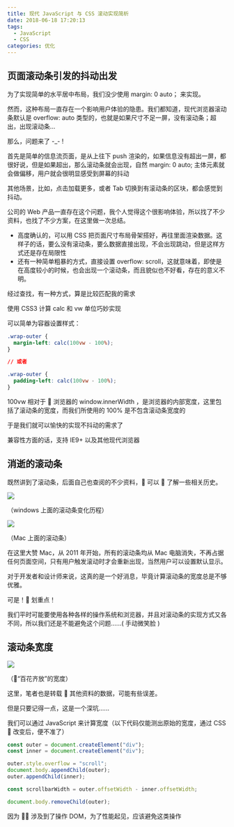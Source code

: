 ```yaml
---
title: 现代 JavaScript 与 CSS 滚动实现简析
date: 2018-06-18 17:20:13
tags:
  - JavaScript
  - CSS
categories: 优化
---
```


## 页面滚动条引发的抖动出发

为了实现简单的水平居中布局，我们没少使用 margin: 0 auto； 来实现。

然而，这种布局一直存在一个影响用户体验的隐患。我们都知道，现代浏览器滚动条默认是 overflow: auto 类型的，也就是如果尺寸不足一屏，没有滚动条；超出，出现滚动条...

那么，问题来了 -\_- !

首先是简单的信息流页面，是从上往下 push 渲染的，如果信息没有超出一屏，都很好说，但是如果超出，那么滚动条就会出现，自然
margin: 0 auto; 主体元素就会做偏移，用户就会很明显感受到屏幕的抖动

其他场景，比如，点击加载更多，或者 Tab 切换到有滚动条的区块，都会感觉到抖动。

公司的 Web 产品一直存在这个问题，我个人觉得这个很影响体验，所以找了不少资料，也找了不少方案，在这里做一次总结。

- 高度确认的，可以用 CSS 把页面尺寸布局骨架搭好，再往里面渲染数据。这样子的话，要么没有滚动条，要么数据直接出现，不会出现跳动，但是这样方式还是存在局限性
- 还有一种简单粗暴的方式，直接设置 overflow: scroll，这就意味着，即使是在高度较小的时候，也会出现一个滚动条，而且貌似也不好看，存在的意义不明。

经过查找，有一种方式，算是比较匹配我的需求

使用 CSS3 计算 calc 和 vw 单位巧妙实现

可以简单为容器设置样式：

```css
.wrap-outer {
  margin-left: calc(100vw - 100%);
}

// 或者

.wrap-outer {
  padding-left: calc(100vw - 100%);
}
```

100vw 相对于  浏览器的 window.innerWidth ，是浏览器的内部宽度，这里包括了滚动条的宽度，而我们所使用的 100% 是不包含滚动条宽度的

于是我们就可以愉快的实现不抖动的需求了

兼容性方面的话，支持 IE9+ 以及其他现代浏览器

## 消逝的滚动条

既然讲到了滚动条，后面自己也查阅的不少资料， 可以  了解一些相关历史。

![](https://static.skynian.cn/scroll-bar-2018618175358.png)

（windows 上面的滚动条变化历程）

![](https://static.skynian.cn/scroll-bar-2018618175513.png)

（Mac 上面的滚动条）

在这里大赞 Mac，从 2011 年开始，所有的滚动条均从 Mac 电脑消失，不再占据任何页面空间，只有用户触发滚动时才会重新出现，当然用户可以设置默认显示。

对于开发者和设计师来说，这真的是一个好消息，毕竟计算滚动条的宽度总是不够优雅。

可是！ 划重点！

我们平时可能要使用各种各样的操作系统和浏览器，并且对滚动条的实现方式又各不同，所以我们还是不能避免这个问题......( 手动微笑脸 )

## 滚动条宽度

![](https://static.skynian.cn/scroll-bar-201861818333.png)

（“百花齐放”的宽度）

这里，笔者也是转载  其他资料的数据，可能有些误差。

但是只要记得一点，这是一个深坑......

我们可以通过 JavaScript 来计算宽度（以下代码仅能测出原始的宽度，通过 CSS  改变后，便不准了）

```js
const outer = document.createElement("div");
const inner = document.createElement("div");

outer.style.overflow = "scroll";
document.body.appendChild(outer);
outer.appendChild(inner);

const scrollbarWidth = outer.offsetWidth - inner.offsetWidth;

document.body.removeChild(outer);
```

因为  涉及到了操作 DOM，为了性能起见，应该避免这类操作
